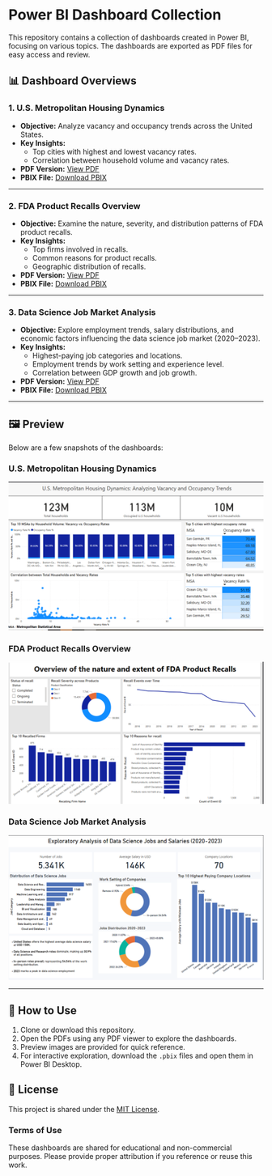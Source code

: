 # Power BI Dashboard Collection

This repository contains a collection of dashboards created in Power BI, focusing on various topics. The dashboards are exported as PDF files for easy access and review.

## 📊 Dashboard Overviews

### 1. U.S. Metropolitan Housing Dynamics
- **Objective:** Analyze vacancy and occupancy trends across the United States.
- **Key Insights:**
  - Top cities with highest and lowest vacancy rates.
  - Correlation between household volume and vacancy rates.
- **PDF Version:** [View PDF](PDFs/U.S_Metropolitan_Housing_Dynamics.pdf)
- **PBIX File:** [Download PBIX](pbix-files/U.S_Metropolitan_Housing_Dynamics.pbix)

---

### 2. FDA Product Recalls Overview
- **Objective:** Examine the nature, severity, and distribution patterns of FDA product recalls.
- **Key Insights:**
  - Top firms involved in recalls.
  - Common reasons for product recalls.
  - Geographic distribution of recalls.
- **PDF Version:** [View PDF](PDFs/FDA_Product_Recalls_Overview.pdf)
- **PBIX File:** [Download PBIX](pbix-files/FDA_Product_Recalls_Overview.pbix)

---

### 3. Data Science Job Market Analysis
- **Objective:** Explore employment trends, salary distributions, and economic factors influencing the data science job market (2020–2023).
- **Key Insights:**
  - Highest-paying job categories and locations.
  - Employment trends by work setting and experience level.
  - Correlation between GDP growth and job growth.
- **PDF Version:** [View PDF](PDFs/Data_Science_Job_Market_Analysis.pdf)
- **PBIX File:** [Download PBIX](pbix-files/Data_Science_Job_Market_Analysis.pbix)

---

## 🖼️ Preview

Below are a few snapshots of the dashboards:

### U.S. Metropolitan Housing Dynamics
![Housing Dynamics Preview](assets/preview_images/housing_dynamics.png)

### FDA Product Recalls Overview
![Product Recalls Preview](assets/preview_images/product_recalls.png)

### Data Science Job Market Analysis
![Job Market Analysis Preview](assets/preview_images/job_market_analysis.png)

---

## 🚀 How to Use
1. Clone or download this repository.
2. Open the PDFs using any PDF viewer to explore the dashboards.
3. Preview images are provided for quick reference.
4. For interactive exploration, download the `.pbix` files and open them in Power BI Desktop.

## 📜 License
This project is shared under the [MIT License](LICENSE).

### Terms of Use
These dashboards are shared for educational and non-commercial purposes. Please provide proper attribution if you reference or reuse this work.

